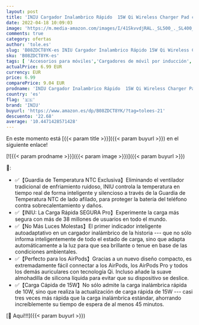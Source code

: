 ```yaml
---
layout: post
title: 'INIU Cargador Inalambrico Rápido  15W Qi Wireless Charger Pad con Indicador Autoadaptativo Base Carga Inalambrica para iPhone 13 12 11 Pro XS X 8 Plus Samsung S21 S9 Note10 9 AirPods Huawei Xiaomi etc'
date: 2022-04-18 10:09:03
image: 'https://m.media-amazon.com/images/I/41SkvvdjRAL._SL500_._SL400_.jpg'
comments: true
category: ofertas
author: 'tole.es'
slug: 'B08ZDCT8YK-es INIU Cargador Inalambrico Rápido 15W Qi Wireless Charger...'
sku: 'B08ZDCT8YK-es'
tags: [ 'Accesorios para móviles','Cargadores de móvil por inducción','Cargadores para móviles','Comunicación móvil y accesorios','Electrónica','iniu','iphone','🇪🇸', ]
actualPrice: 6.99 EUR
currency: EUR
price: 6.99
comparePrice: 9.04 EUR
prodname: 'INIU Cargador Inalambrico Rápido  15W Qi Wireless Charger Pad con Indicador Autoadaptativo Base Carga Inalambrica para iPhone 13 12 11 Pro XS X 8 Plus Samsung S21 S9 Note10 9 AirPods Huawei Xiaomi etc'
country: 'es'
flag: '🇪🇸'
brand: 'INIU'
buyurl: 'https://www.amazon.es/dp/B08ZDCT8YK/?tag=tolees-21'
descuento: '22.68'
average: '10.4471428571428'
---
```


En este momento está [{{< param title >}}]({{< param buyurl >}}) en el siguiente enlace!

[![{{< param prodname >}}]({{< param image >}})]({{< param buyurl >}})

🔎:

- ✅【Guardia de Temperatura NTC Exclusiva】Eliminando el ventilador tradicional de enfriamiento ruidoso, INIU controla la temperatura en tiempo real de forma inteligente y silencioso a través de la Guardia de Temperatura NTC de lado afilado, para proteger la batería del teléfono contra sobrecalentamiento y daños.
- ✅【INIU: La Carga Rápida SEGURA Pro】Experimente la carga más segura con más de 38 millones de usuarios en todo el mundo.
- ✅【No Más Luces Molestas】El primer indicador inteligente autoadaptativo en un cargador inalámbrico de la historia --- que no sólo informa inteligentemente de todo el estado de carga, sino que adapta automáticamente a la luz para que sea brillante o tenue en base de las condiciones ambientales.
- ✅【Perfecto para los AirPods】Gracias a un nuevo diseño compacto, es extremadamente fácil connectar a los AirPods, los AirPods Pro y todos los demás auriculares con tecnología Qi. Incluso añade la suave almohadilla de silicona líquida para evitar que su dispositivo se deslice.
- ✅【Carga Cápida de 15W】No sólo admite la carga inalámbrica rápida de 10W, sino que realiza la actualización de carga rápida de 15W --- casi tres veces más rápida que la carga inalámbrica estándar, ahorrando increíblemente su tiempo de espera de al menos 45 minutos.

[🛒 Aquí!!!]({{< param buyurl >}})
